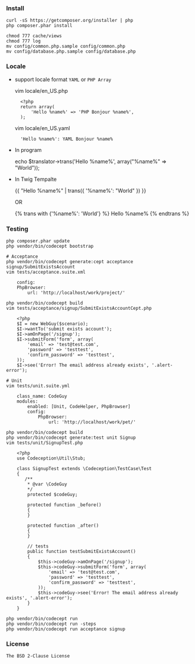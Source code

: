 ### Install

	curl -sS https://getcomposer.org/installer | php
	php composer.phar install

	chmod 777 cache/views
	chmod 777 log
	mv config/common.php.sample config/common.php
	mv config/database.php.sample config/database.php

### Locale

- support locale format `YAML` or `PHP Array`

	vim locale/en_US.php

		<?php
		return array(
			'Hello %name%' => 'PHP Bonjour %name%',
		);

	vim locale/en_US.yaml

		'Hello %name%': YAML Bonjour %name%

- In program

	echo $translator->trans('Hello %name%', array("%name%" => "World"));

- In Twig Tempalte

	{{ "Hello %name%" | trans({ '%name%': "World" }) }}

	OR

	{% trans with {'%name%': 'World'} %}
		Hello %name%
	{% endtrans %}

### Testing

	php composer.phar update
	php vendor/bin/codecept bootstrap

	# Acceptance
	php vendor/bin/codecept generate:cept acceptance signup/SubmitExistsAccount
	vim tests/acceptance.suite.xml

		config:
        PhpBrowser:
            url: 'http://localhost/work/project/'

	php vendor/bin/codecept build
	vim tests/acceptance/signup/SubmitExistsAccountCept.php

		<?php
		$I = new WebGuy($scenario);
		$I->wantTo('submit exists account');
		$I->amOnPage('/signup');
		$I->submitForm('form', array(
			'email' => 'test@test.com',
			'password' => 'testtest',
			'confirm_password' => 'testtest',
		));
		$I->see('Error! The email address already exists', '.alert-error');

	# Unit
	vim tests/unit.suite.yml

		class_name: CodeGuy
		modules:
		    enabled: [Unit, CodeHelper, PhpBrowser]
		    config:
		        PhpBrowser:
		            url: 'http://localhost/work/pet/'

	php vendor/bin/codecept build
	php vendor/bin/codecept generate:test unit Signup
	vim tests/unit/SignupTest.php

		<?php
		use Codeception\Util\Stub;

		class SignupTest extends \Codeception\TestCase\Test
		{
		   /**
		    * @var \CodeGuy
		    */
		    protected $codeGuy;

		    protected function _before()
		    {
		    }

		    protected function _after()
		    {
		    }

		    // tests
		    public function testSubmitExistsAccount()
		    {
		        $this->codeGuy->amOnPage('/signup');
		        $this->codeGuy->submitForm('form', array(
		            'email' => 'test@test.com',
		            'password' => 'testtest',
		            'confirm_password' => 'testtest',
		        ));
		        $this->codeGuy->see('Error! The email address already exists', '.alert-error');
		    }
		}

	php vendor/bin/codecept run
	php vendor/bin/codecept run -steps
	php vendor/bin/codecept run acceptance signup

### License

	The BSD 2-Clause License
